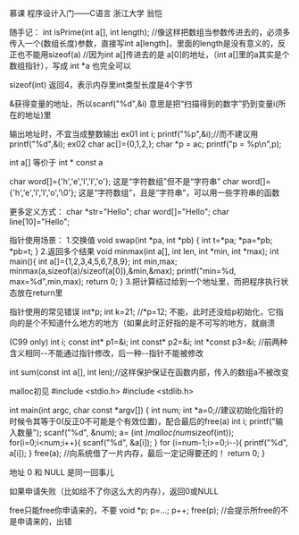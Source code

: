 慕课 程序设计入门——C语言 浙江大学 翁恺

随手记：
int isPrime(int a[], int length); //像这样把数组当参数传进去的，必须多传入一个(数组长度)参数，直接写int a[length]，里面的length是没有意义的，反正也不能用sizeof(a)
//因为int a[]传进去的是 a[0]的地址，（int a[]里的a其实是个数组指针），写成 int *a 也完全可以

sizeof(int) 返回4，表示内存里int类型长度是4个字节

&获得变量的地址，所以scanf("%d",&i) 意思是把“扫描得到的数字”扔到变量i(所在的地址)里

输出地址时，不宜当成整数输出
ex01
int i; printf("%p",&i);//而不建议用printf("%d",&i);
ex02
char ac[]={0,1,2,};
char *p = ac;
printf("p = %p\n",p);

int a[] 等价于 int * const a

char word[]={'h','e','l','l','o'};		这是“字符数组”但不是“字符串”
char word[]={'h','e','l','l','o','\0'}; 这是“字符数组”，且是“字符串”，可以用一些字符串的函数

更多定义方式：
char *str="Hello";
char word[]="Hello";
char line[10]="Hello";

指针使用场景：
1.交换值
void swap(int *pa, int *pb)
{
	int t=*pa;
	*pa=*pb;
	*pb=t;
}
2.返回多个结果
void minmax(int a[], int len, int *min, int *max);
int main(){
	int a[]={1,2,3,4,5,6,7,8,9};
	int min,max;
	minmax(a,sizeof(a)/sizeof(a[0]),&min,&max);
	printf("min=%d, max=%d",min,max);
	return 0;
}
3.把计算结过给到一个地址里，而把程序执行状态放在return里

指针使用的常见错误
int*p;
int k=21;
//*p=12; 不能，此时还没给p初始化，它指向的是个不知道什么地方的地方（如果此时正好指的是不可写的地方，就崩溃

(C99 only)
int i;
const int* p1=&i;
int const* p2=&i;
int *const p3=&i;
//前两种含义相同--不能通过指针修改，后一种--指针不能被修改

int sum(const int a[], int len);//这样保护保证在函数内部，传入的数组a不被改变

malloc初见
#include <stdio.h>
#include <stdlib.h>

int main(int argc, char const *argv[])
{
  int num;
  int *a=0;//建议初始化指针的时候令其等于0(反正0不可能是个有效位置)，配合最后的free(a)
  int i;
  printf("输入数量");
  scanf("%d", &num);
  a= (int *)malloc(num*sizeof(int));
  for(i=0;i<num;i++){
    scanf("%d", &a[i]);
  }
  for (i=num-1;i>=0;i--){
    printf("%d", a[i]);
  }
  free(a); //向系统借了一片内存，最后一定记得要还的！
  return 0;
}

地址 0 和 NULL 是同一回事儿

如果申请失败（比如给不了你这么大的内存），返回0或NULL

free只能free你申请来的，不要
void *p; p=...; p++; free(p); //会提示所free的不是申请来的，出错